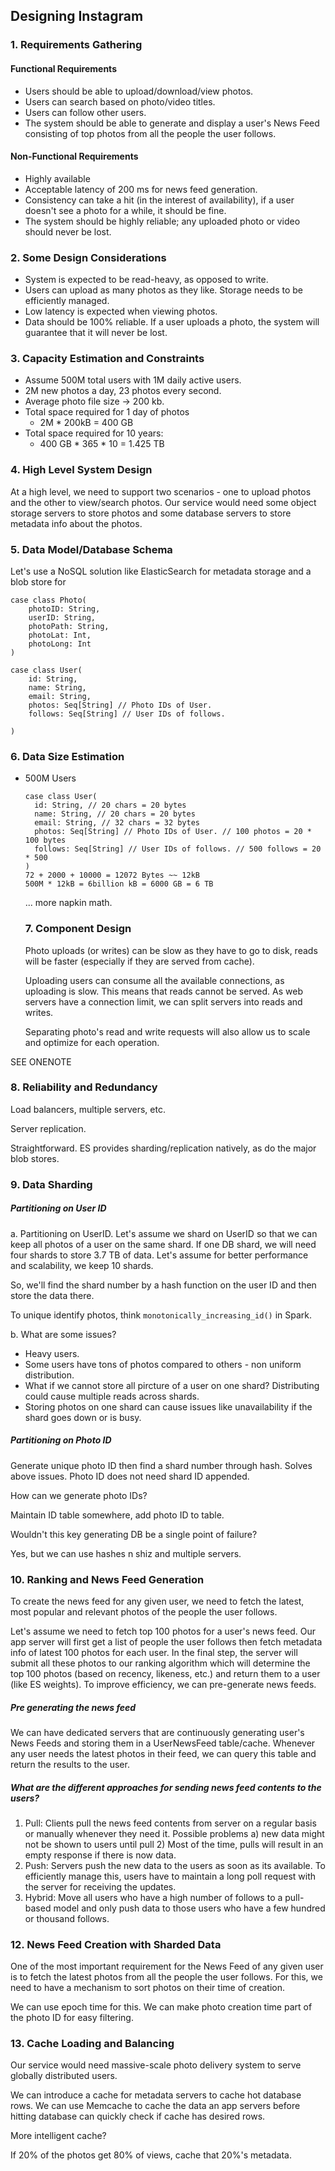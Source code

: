 ## Designing Instagram

### 1. Requirements Gathering

#### Functional Requirements

* Users should be able to upload/download/view photos.
* Users can search based on photo/video titles.
* Users can follow other users.
* The system should be able to generate and display a user's News Feed consisting of top photos from all the people the user follows.

#### Non-Functional Requirements

* Highly available
* Acceptable latency of 200 ms for news feed generation.
* Consistency can take a hit (in the interest of availability), if a user doesn't see a photo for a while, it should be  fine.
* The system should be highly reliable; any uploaded photo or video should never be lost.

### 2. Some Design Considerations

* System is expected to be read-heavy, as opposed to write.
* Users can upload as many photos as they like. Storage needs to be efficiently managed.
* Low latency is expected when viewing photos.
* Data should be 100% reliable. If a user uploads a photo, the system will guarantee that it will never be lost.

### 3. Capacity Estimation and Constraints

* Assume 500M total users with 1M daily active users.
* 2M new photos a day, 23 photos every second.
* Average photo file size -> 200 kb.
* Total space required for 1 day of photos
  * 2M * 200kB = 400 GB
* Total space required for 10 years:
  * 400 GB * 365 * 10 = 1.425 TB

### 4. High Level System Design

At a high level, we need to support two scenarios - one to upload photos and the other to view/search photos. Our service would need some object storage servers to store photos and some database servers to store metadata info about the photos.

### 5. Data Model/Database Schema

Let's use a NoSQL solution like ElasticSearch for metadata storage and a blob store for 

```
case class Photo(
	photoID: String,
	userID: String,
	photoPath: String,
	photoLat: Int,
	photoLong: Int
)

case class User(
	id: String,
	name: String,
	email: String,
	photos: Seq[String] // Photo IDs of User.
	follows: Seq[String] // User IDs of follows.
	
)
```

### 6. Data Size Estimation

* 500M Users

  ```
  case class User(
  	id: String, // 20 chars = 20 bytes
  	name: String, // 20 chars = 20 bytes
  	email: String, // 32 chars = 32 bytes
  	photos: Seq[String] // Photo IDs of User. // 100 photos = 20 * 100 bytes
  	follows: Seq[String] // User IDs of follows. // 500 follows = 20 * 500
  )
  72 + 2000 + 10000 = 12072 Bytes ~~ 12kB
  500M * 12kB = 6billion kB = 6000 GB = 6 TB
  ```

  ... more napkin math.

  ### 7. Component Design

  Photo uploads (or writes) can be slow as they have to go to disk, reads will be faster (especially if they are served from cache).

  Uploading users can consume all the available connections, as uploading is slow. This means that reads cannot be served. As web servers have a connection limit, we can split servers into reads and writes.

  Separating photo's read and write requests will also allow us to scale and optimize for each operation.

SEE ONENOTE

### 8. Reliability and Redundancy

Load balancers, multiple servers, etc.

Server replication.

Straightforward. ES provides sharding/replication natively, as do the major blob stores.

### 9. Data Sharding

##### Partitioning on User ID

a. Partitioning on UserID. Let's assume we shard on UserID so that we can keep all photos of a user on the same shard. If one DB shard, we will need four shards to store 3.7 TB of data. Let's assume for better performance and scalability, we keep 10 shards.

So, we'll find the shard number by a hash function on the user ID and then store the data there.

To unique identify photos, think `monotonically_increasing_id()` in Spark.

b. What are some issues?

* Heavy users.
* Some users have tons of photos compared to others - non uniform distribution.
* What if we cannot store all pircture of a user on one shard? Distributing could cause multiple reads across shards.
* Storing photos on one shard can cause issues like unavailability if the shard goes down or is busy.

##### Partitioning on Photo ID

Generate unique photo ID then find a shard number through hash. Solves above issues. Photo ID does not need shard ID appended.

How can we generate photo IDs?

Maintain ID table somewhere, add photo ID to table.

Wouldn't this key generating DB be a single point of failure?

Yes, but we can use hashes n shiz and multiple servers.

### 10. Ranking and News Feed Generation

To create the news feed for any given user, we need to fetch the latest, most popular and relevant photos of the people the user follows.

Let's assume we need to fetch top 100 photos for a user's news feed. Our app server will first get a list of people the user follows then fetch metadata info of latest 100 photos for each user. In the final step, the server will submit all these photos to our ranking algorithm which will determine the top 100 photos (based on recency, likeness, etc.) and return them to a user (like ES weights). To improve efficiency, we can pre-generate news feeds.

##### Pre generating the news feed

We can have dedicated servers that are continuously generating user's News Feeds and storing them in a UserNewsFeed table/cache. Whenever any user needs the latest photos in their feed, we can query this table and return the results to the user.

##### What are the different approaches for sending news feed contents to the users?

1. Pull: Clients pull the news feed contents from server on a regular basis or manually whenever they need it. Possible problems a) new data might not be shown to users until pull 2) Most of the time, pulls will result in an empty response if there is now data.
2. Push: Servers push the new data to the users as soon as its available. To efficiently manage this, users have to maintain a long poll request with the server for receiving the updates.
3. Hybrid: Move all users who have a high number of follows to a pull-based model and only push data to those users who have a few hundred or thousand follows.

### 12. News Feed Creation with Sharded Data

One of the most important requirement for the News Feed of any given user is to fetch the latest photos from all the people the user follows. For this, we need to have a mechanism to sort photos on their time of creation.

We can use epoch time for this. We can make photo creation time part of the photo ID for easy filtering.

### 13. Cache Loading and Balancing

Our service would need massive-scale photo delivery system to serve globally distributed users.

We can introduce a cache for metadata servers to cache hot database rows. We can use Memcache to cache the data an app servers before hitting database can quickly check if cache has desired rows.

More intelligent cache?

If 20% of the photos get 80% of views, cache that 20%'s metadata.





